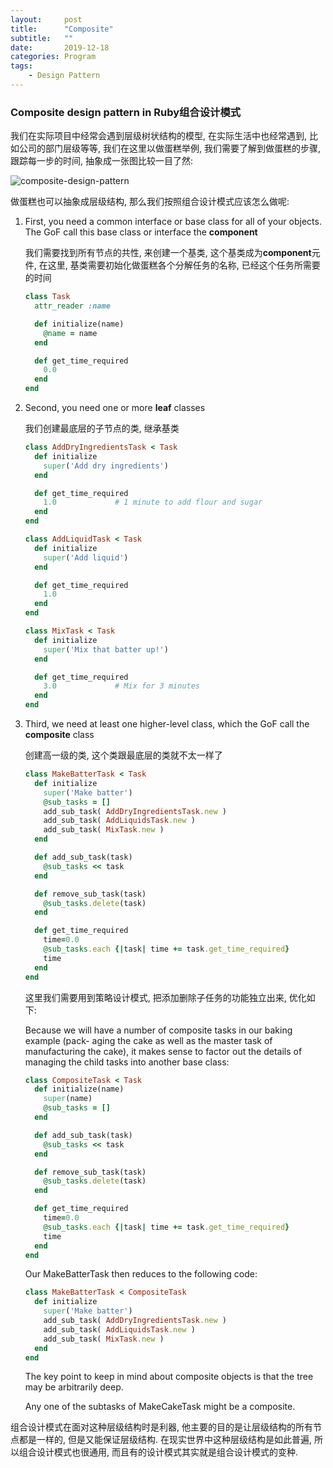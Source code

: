 ```yaml
---
layout:     post
title:      "Composite"
subtitle:   ""
date:       2019-12-18
categories: Program
tags:
    - Design Pattern
---
```


### Composite design pattern in Ruby组合设计模式

我们在实际项目中经常会遇到层级树状结构的模型, 在实际生活中也经常遇到, 比如公司的部门层级等等, 我们在这里以做蛋糕举例, 我们需要了解到做蛋糕的步骤, 跟踪每一步的时间, 抽象成一张图比较一目了然:

![composite-design-pattern](/images/posts/2019/composite-design-pattern.png)

做蛋糕也可以抽象成层级结构, 那么我们按照组合设计模式应该怎么做呢:

1. First, you need a common interface or base class for all of your objects. The GoF call this base class or interface the **component**

   我们需要找到所有节点的共性, 来创建一个基类, 这个基类成为**component**元件, 在这里, 基类需要初始化做蛋糕各个分解任务的名称, 已经这个任务所需要的时间

   ```ruby
   class Task
     attr_reader :name

     def initialize(name)
       @name = name
     end

     def get_time_required
       0.0
     end
   end
   ```

2. Second, you need one or more **leaf** classes

   我们创建最底层的子节点的类, 继承基类

   ```ruby
   class AddDryIngredientsTask < Task
     def initialize
       super('Add dry ingredients')
     end

     def get_time_required
       1.0             # 1 minute to add flour and sugar
     end
   end

   class AddLiquidTask < Task
     def initialize
       super('Add liquid')
     end

     def get_time_required
       1.0
     end
   end

   class MixTask < Task
     def initialize
       super('Mix that batter up!')
     end

     def get_time_required
       3.0             # Mix for 3 minutes
     end
   end
   ```

3. Third, we need at least one higher-level class, which the GoF call the **composite** class

   创建高一级的类, 这个类跟最底层的类就不太一样了

   ```ruby
   class MakeBatterTask < Task
     def initialize
       super('Make batter')
       @sub_tasks = []
       add_sub_task( AddDryIngredientsTask.new )
       add_sub_task( AddLiquidsTask.new )
       add_sub_task( MixTask.new )
     end

     def add_sub_task(task)
       @sub_tasks << task
     end

     def remove_sub_task(task)
       @sub_tasks.delete(task)
     end

     def get_time_required
       time=0.0
       @sub_tasks.each {|task| time += task.get_time_required}
       time
     end
   end
   ```

   这里我们需要用到策略设计模式, 把添加删除子任务的功能独立出来, 优化如下:

   Because we will have a number of composite tasks in our baking example (pack- aging the cake as well as the master task of manufacturing the cake), it makes sense to factor out the details of managing the child tasks into another base class:

   ```ruby
   class CompositeTask < Task
     def initialize(name)
       super(name)
       @sub_tasks = []
     end

     def add_sub_task(task)
       @sub_tasks << task
     end

     def remove_sub_task(task)
       @sub_tasks.delete(task)
     end

     def get_time_required
       time=0.0
       @sub_tasks.each {|task| time += task.get_time_required}
       time
     end
   end
   ```

   Our MakeBatterTask then reduces to the following code:

   ```ruby
   class MakeBatterTask < CompositeTask
     def initialize
       super('Make batter')
       add_sub_task( AddDryIngredientsTask.new )
       add_sub_task( AddLiquidsTask.new )
       add_sub_task( MixTask.new )
     end
   end
   ```

   The key point to keep in mind about composite objects is that the tree may be arbitrarily deep.

   Any one of the subtasks of MakeCakeTask might be a composite.

组合设计模式在面对这种层级结构时是利器, 他主要的目的是让层级结构的所有节点都是一样的, 但是又能保证层级结构. 在现实世界中这种层级结构是如此普遍, 所以组合设计模式也很通用, 而且有的设计模式其实就是组合设计模式的变种.
